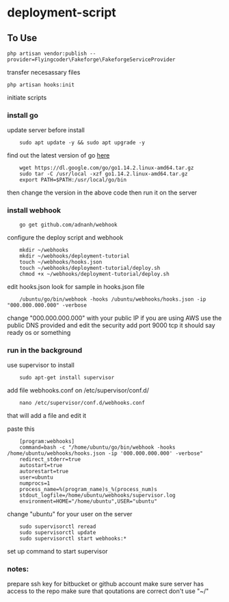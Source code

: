 
# deployment-script

## To Use
```
php artisan vendor:publish --provider=Flyingcoder\Fakeforge\FakeforgeServiceProvider
```
transfer necesassary files
```
php artisan hooks:init
```
initiate scripts

### install go
update server before install
```
	sudo apt update -y && sudo apt upgrade -y
```
find out the latest version of go [here](https://golang.org/dl/)
```
	wget https://dl.google.com/go/go1.14.2.linux-amd64.tar.gz 
	sudo tar -C /usr/local -xzf go1.14.2.linux-amd64.tar.gz
	export PATH=$PATH:/usr/local/go/bin
```
then change the version in the above code then run it on the server

### install webhook
```
	go get github.com/adnanh/webhook
```
configure the deploy script and webhook
```
	mkdir ~/webhooks
	mkdir ~/webhooks/deployment-tutorial
	touch ~/webhooks/hooks.json
	touch ~/webhooks/deployment-tutorial/deploy.sh
	chmod +x ~/webhooks/deployment-tutorial/deploy.sh
```
edit hooks.json look for sample in hooks.json file

```
	/ubuntu/go/bin/webhook -hooks /ubuntu/webhooks/hooks.json -ip "000.000.000.000" -verbose
```
change "000.000.000.000" with your public IP 
if you are using AWS use the public DNS provided and edit the security add port 9000 tcp
it should say ready os or something

### run in the background
use supervisor to install
```
	sudo apt-get install supervisor
```
add file webhooks.conf on /etc/supervisor/conf.d/
```
	nano /etc/supervisor/conf.d/webhooks.conf
```
that will add a file and edit it

paste this
```
	[program:webhooks]
	command=bash -c "/home/ubuntu/go/bin/webhook -hooks /home/ubuntu/webhooks/hooks.json -ip '000.000.000.000' -verbose"
	redirect_stderr=true
	autostart=true
	autorestart=true
	user=ubuntu
	numprocs=1
	process_name=%(program_name)s_%(process_num)s
	stdout_logfile=/home/ubuntu/webhooks/supervisor.log
	environment=HOME="/home/ubuntu",USER="ubuntu"
```
change "ubuntu" for your user on the server
```
	sudo supervisorctl reread
	sudo supervisorctl update
	sudo supervisorctl start webhooks:*
```
set up command to start supervisor 

### notes:
prepare ssh key for bitbucket or github account
make sure server has access to the repo
make sure that qoutations are correct
don't use "~/"
